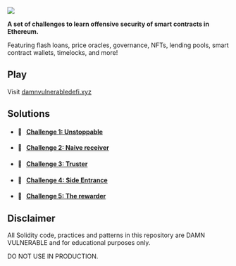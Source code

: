 ![](cover.png)

**A set of challenges to learn offensive security of smart contracts in Ethereum.**

Featuring flash loans, price oracles, governance, NFTs, lending pools, smart contract wallets, timelocks, and more!

## Play

Visit [damnvulnerabledefi.xyz](https://damnvulnerabledefi.xyz)

## Solutions

- #### 🚩 &nbsp;&nbsp;[Challenge 1: Unstoppable](https://github.com/Farber98/damn-vulnerable-defi/tree/master/test/unstoppable)
- #### 🚩 &nbsp;&nbsp;[Challenge 2: Naive receiver](https://github.com/Farber98/damn-vulnerable-defi/tree/master/test/naive-receiver)
- #### 🚩 &nbsp;&nbsp;[Challenge 3: Truster](https://github.com/Farber98/damn-vulnerable-defi/tree/master/test/truster)
- #### 🚩 &nbsp;&nbsp;[Challenge 4: Side Entrance](https://github.com/Farber98/damn-vulnerable-defi/tree/master/test/side-entrance)
- #### 🚩 &nbsp;&nbsp;[Challenge 5: The rewarder](https://github.com/Farber98/damn-vulnerable-defi/tree/master/test/the-rewarder)

## Disclaimer

All Solidity code, practices and patterns in this repository are DAMN VULNERABLE and for educational purposes only.

DO NOT USE IN PRODUCTION.
